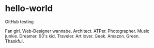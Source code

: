 # hello-world
GitHub testing

Fan girl. Web-Designer wannabe. Architect. ATPer. Photographer. Music junkie. Dreamer. 90's kid. Traveler. Art lover. Geek. Amazon. Green. Thankful.
